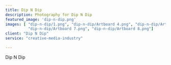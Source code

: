 ```yaml
---
title: Dip N Dip
description: Photography for Dip N Dip
featured_image: 'dip-n-dip.png'
images: [ "dip-n-dip/1.png", "dip-n-dip/Artboard 4.png", "dip-n-dip/Artboard 5.png", "dip-n-dip/Artboard 6.png",
		  "dip-n-dip/Artboard 7.png", "dip-n-dip/Artboard 8.png"]
client: "Dip N Dip"
service: "creative-media-industry"

---
```

Dip N Dip
